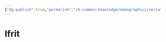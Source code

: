 ```yaml
---
{"dg-publish":true,"permalink":"/6-common-knowledge/demographics/versatile-heritages/mixed-lineage/malakim/ifrit/"}
---
```


# Ifrit
